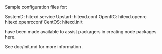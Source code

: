 Sample configuration files for:

SystemD: hitexd.service
Upstart: hitexd.conf
OpenRC:  hitexd.openrc
         hitexd.openrcconf
CentOS:  hitexd.init

have been made available to assist packagers in creating node packages here.

See doc/init.md for more information.
